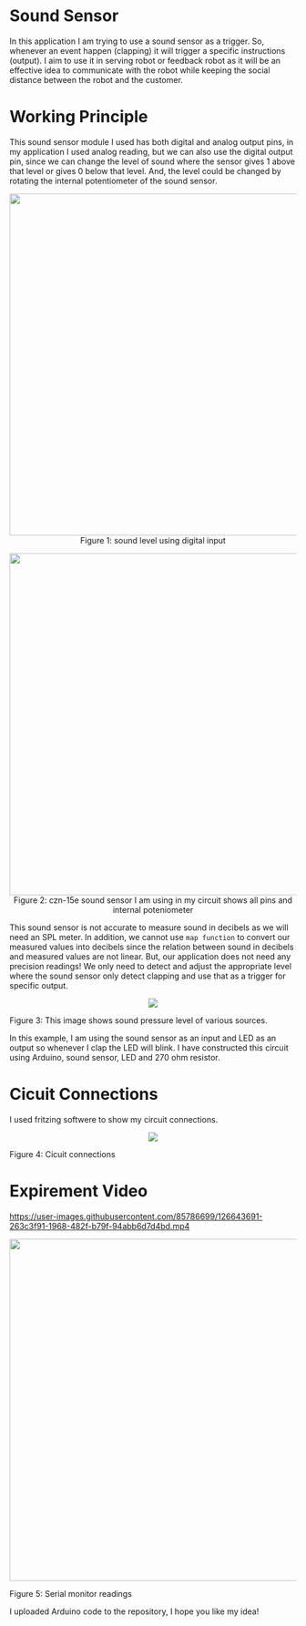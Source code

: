# Sound Sensor


In this application I am trying to use a sound sensor as a trigger. So, whenever an event happen (clapping) it will trigger a specific instructions (output). I aim to use it in serving robot or feedback robot as it will be an effective idea to communicate with the robot while keeping the social distance between the robot and the customer.

# Working Principle


This sound sensor module I used has both digital and analog output pins, in my application I used analog reading, but we can also use the digital output pin, since we can change the level of sound where the sensor gives 1 above that level or gives 0 below that level. And, the level could be changed by rotating the internal potentiometer of the sound sensor.


<p align="center">
<img src="https://user-images.githubusercontent.com/85786699/126641372-fc0ef39b-80f8-4c1e-8e11-0ddf058959e8.png" width="600">
Figure 1: sound level using digital input
</p>



<p align="center">
<img src="https://user-images.githubusercontent.com/85786699/126641793-11810bc5-47c8-4163-bbab-8c669a4ab5af.png" width="600">
Figure 2: czn-15e sound sensor I am using in my circuit shows all pins and internal poteniometer</p>


This sound sensor is not accurate to measure sound in decibels as we will need an SPL meter. In addition, we cannot use `map function` to convert our measured values into decibels since the relation between sound in decibels and measured values are not linear. But, our application does not need any precision readings! We only need to detect and adjust the appropriate level where the sound sensor only detect clapping and use that as a trigger for specific output.


<p align="center">
<img src="https://user-images.githubusercontent.com/85786699/126641051-75c94005-6e99-46a3-bbd4-e784d483f2ff.png">

Figure 3: This image shows sound pressure level of various sources.</p>


In this example, I am using the sound sensor as an input and LED as an output so whenever I clap the LED will blink. I have constructed this circuit using Arduino, sound sensor, LED and 270 ohm resistor. 



# Cicuit Connections

I used fritzing softwere to show my circuit connections.

<p align="center">
<img src="https://user-images.githubusercontent.com/85786699/126643367-8870a34a-1178-4208-82ef-f52ba9697b5c.png">

Figure 4: Cicuit connections</p>



# Expirement Video


https://user-images.githubusercontent.com/85786699/126643691-263c3f91-1968-482f-b79f-94abb6d7d4bd.mp4



<p align="center">
<img src="https://user-images.githubusercontent.com/85786699/126645318-e6a28767-6401-4f91-986f-10aa6ee19578.png" width="600">

Figure 5: Serial monitor readings</p>


I uploaded Arduino code to the repository, I hope you like my idea!
